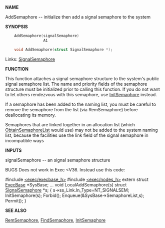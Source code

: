 
**NAME**

AddSemaphore -- initialize then add a signal semaphore to the system

**SYNOPSIS**

```c
    AddSemaphore(signalSemaphore)
                 A1

    void AddSemaphore(struct SignalSemaphore *);

```
Links: [SignalSemaphore](_OOXR) 

**FUNCTION**

This function attaches a signal semaphore structure to the system's
public signal semaphore list.  The name and priority fields of the
semaphore structure must be initialized prior to calling this
function.  If you do not want to let others rendezvous with this
semaphore, use [InitSemaphore](InitSemaphore) instead.

If a semaphore has been added to the naming list, you must be
careful to remove the semaphore from the list (via RemSemaphore)
before deallocating its memory.

Semaphores that are linked together in an allocation list (which
[ObtainSemaphoreList](ObtainSemaphoreList) would use) may not be added to the system
naming list, because the facilities use the link field of the
signal semaphore in incompatible ways

**INPUTS**

signalSemaphore -- an signal semaphore structure

BUGS
Does not work in Exec &#060;V36.  Instead use this code:

#include [&#060;exec/execbase_h&#062;](_OOYE)
#include [&#060;exec/nodes_h&#062;](_OOYQ)
extern struct [ExecBase](_OOYE) *SysBase;
...
void LocalAddSemaphore(s)
struct [SignalSemaphore](_OOXR) *s;
{
s-&#062;ss_Link.ln_Type=NT_SIGNALSEM;
InitSemaphore(s);
Forbid();
Enqueue(&#038;SysBase-&#062;SemaphoreList,s);
Permit();
}

**SEE ALSO**

[RemSemaphore](RemSemaphore), [FindSemaphore](FindSemaphore), [InitSemaphore](InitSemaphore)
